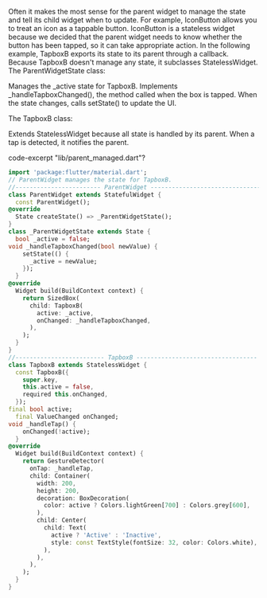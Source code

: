 Often it makes the most sense for the parent widget
to manage the state and tell its child widget when to update.
For example, IconButton allows you to treat
an icon as a tappable button. IconButton is a
stateless widget because we decided that the parent
widget needs to know whether the button has been tapped,
so it can take appropriate action.
In the following example, TapboxB exports its state
to its parent through a callback. Because TapboxB
doesn't manage any state, it subclasses StatelessWidget.
The ParentWidgetState class:

Manages the _active state for TapboxB.
Implements _handleTapboxChanged(),
  the method called when the box is tapped.
When the state changes, calls setState()
  to update the UI.

The TapboxB class:

Extends StatelessWidget because all state is handled by its parent.
When a tap is detected, it notifies the parent.

code-excerpt "lib/parent_managed.dart"?
```dart
import 'package:flutter/material.dart';
// ParentWidget manages the state for TapboxB.
//------------------------ ParentWidget --------------------------------
class ParentWidget extends StatefulWidget {
  const ParentWidget();
@override
  State createState() => _ParentWidgetState();
}
class _ParentWidgetState extends State {
  bool _active = false;
void _handleTapboxChanged(bool newValue) {
    setState(() {
      _active = newValue;
    });
  }
@override
  Widget build(BuildContext context) {
    return SizedBox(
      child: TapboxB(
        active: _active,
        onChanged: _handleTapboxChanged,
      ),
    );
  }
}
//------------------------- TapboxB ----------------------------------
class TapboxB extends StatelessWidget {
  const TapboxB({
    super.key,
    this.active = false,
    required this.onChanged,
  });
final bool active;
  final ValueChanged onChanged;
void _handleTap() {
    onChanged(!active);
  }
@override
  Widget build(BuildContext context) {
    return GestureDetector(
      onTap: _handleTap,
      child: Container(
        width: 200,
        height: 200,
        decoration: BoxDecoration(
          color: active ? Colors.lightGreen[700] : Colors.grey[600],
        ),
        child: Center(
          child: Text(
            active ? 'Active' : 'Inactive',
            style: const TextStyle(fontSize: 32, color: Colors.white),
          ),
        ),
      ),
    );
  }
}
```
